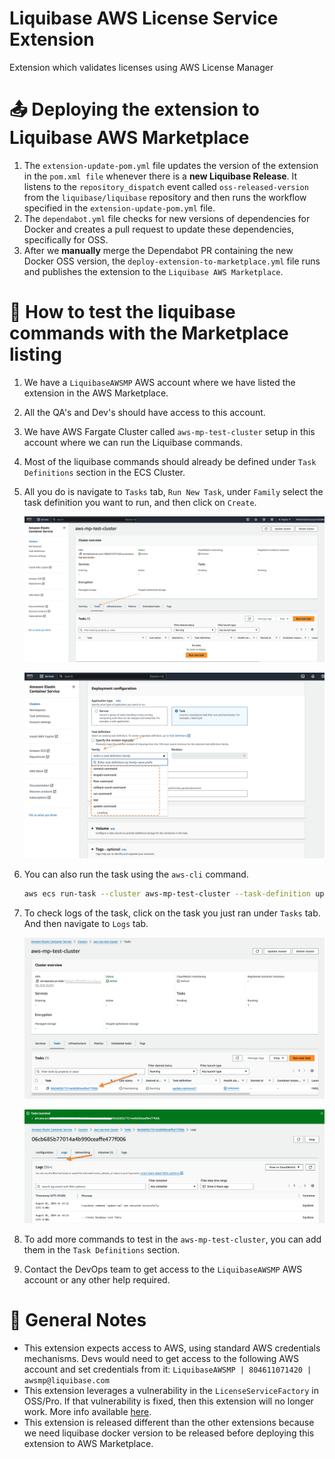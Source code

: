 # Liquibase AWS License Service Extension

Extension which validates licenses using AWS License Manager

# :outbox_tray: Deploying the extension to Liquibase AWS Marketplace

1. The `extension-update-pom.yml` file updates the version of the extension in the `pom.xml file` whenever there is a **new Liquibase Release**. It listens to the `repository_dispatch` event called `oss-released-version` from the `liquibase/liquibase` repository and then runs the workflow specified in the `extension-update-pom.yml` file.
2. The `dependabot.yml` file checks for new versions of dependencies for Docker and creates a pull request to update these dependencies, specifically for OSS.
3. After we **manually** merge the Dependabot PR containing the new Docker OSS version, the `deploy-extension-to-marketplace.yml` file runs and publishes the extension to the `Liquibase AWS Marketplace`.

# :hammer: How to test the liquibase commands with the Marketplace listing

1. We have a `LiquibaseAWSMP` AWS account where we have listed the extension in the AWS Marketplace.
2. All the QA's and Dev's should have access to this account.
3. We have AWS Fargate Cluster called `aws-mp-test-cluster` setup in this account where we can run the Liquibase commands.
4. Most of the liquibase commands should already be defined under `Task Definitions` section in the ECS Cluster.
5. All you do is navigate to `Tasks` tab, `Run New Task`, under `Family` select the task definition you want to run, and then click on `Create`.

   ![](./docs/image/task_tab.png)

   ![](./docs/image/run_task.png)

6. You can also run the task using the `aws-cli` command.
   ```bash
   aws ecs run-task --cluster aws-mp-test-cluster --task-definition update-liquibase
   ```
7. To check logs of the task, click on the task you just ran under `Tasks` tab. And then navigate to `Logs` tab.

   ![](./docs/image/running_task.png)

   ![](./docs/image/logs_tab.png)

8. To add more commands to test in the `aws-mp-test-cluster`, you can add them in the `Task Definitions` section.
9. Contact the DevOps team to get access to the `LiquibaseAWSMP` AWS account or any other help required.

# :blue_book: General Notes
- This extension expects access to AWS, using standard AWS credentials mechanisms. Devs would need to get access to the following AWS account and set credentials from it: `LiquibaseAWSMP | 804611071420 | awsmp@liquibase.com`
- This extension leverages a vulnerability in the `LicenseServiceFactory` in OSS/Pro. If that vulnerability is fixed, then this extension will no longer work. More info available [here](https://datical.atlassian.net/browse/DAT-12399).
- This extension is released different than the other extensions because we need liquibase docker version to be released before deploying this extension to AWS Marketplace.

